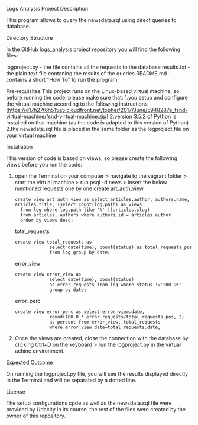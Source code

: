 Logs Analysis Project Description

This program allows to query the newsdata.sql using direct queries to database.

Directory Structure

In the GitHub logs_analysis project repository you will find the following files:

logproject.py - the file contains all the requests to the database
results.txt - the plain text file contaning the results of the queries
README.md - contains a short "How To" to run the program.

Pre-requisites
This project runs on the Linux-based virtual machine, so before running the code, please make sure that:
1.you setup and configure the virtual machine according to the following instructions [https://d17h27t6h515a5.cloudfront.net/topher/2017/June/5948287e_fsnd-virtual-machine/fsnd-virtual-machine.zip] 
2.version 3.5.2 of Python is installed on that machine (as the code is adapted to this version of Python)
2.the newsdata.sql file is placed in the same folder as the logproject.file on your virtual machine

Installation

This version of code is based on views, so please create the following views before you run the code:
1. open the Terminal on your computer > navigate to the vagrant folder > start the virtual machine > run psql -d news > insert the below mentioned requests one by one
      create art_auth_view
      ```psql
      create view art_auth_view as select articles.author, authors.name, articles.title, (select count(log.path) as views
        from log where log.path like '%' ||articles.slug)
        from articles, authors where authors.id = articles.author
        order by views desc;
      ```
      total_requests
      ```psql
      create view total_requests as
                   select date(time), count(status) as total_requests_pos
                   from log group by date;
      ```
      error_view
      ```psql
      create view error_view as
                   select date(time), count(status)
                   as error_requests from log where status !='200 OK'
                   group by date;
      ```
      error_perc
      ```psql
      create view error_perc as select error_view.date,
                   round(100.0 * error_requests/total_requests_pos, 2)
                   as percent from error_view, total_requests
                   where error_view.date=total_requests.date;
      ```
2. Once the views are created, close the connection with the database by clicking Ctrl+D on the keyboard > run the logproject.py in the virtual achine environment.  


Expected Outcome

On running the logproject.py file, you will see the results displayed directly in the Terminal and will be separated by a dotted line. 

License

The setup configurations cpde as well as the newsdata.sql file were provided by Udacity in its course, the rest of the files were created by the owner of this repository.
